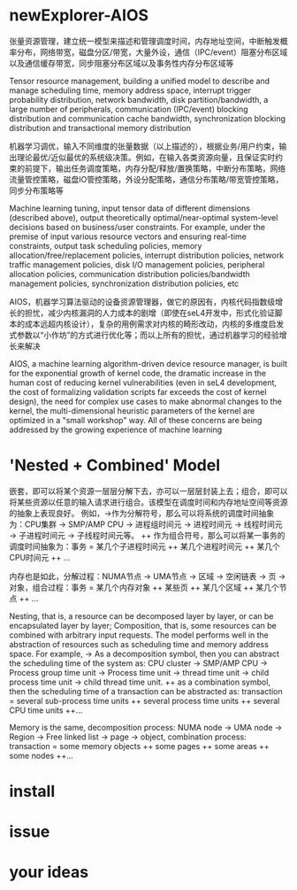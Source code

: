 # newExplorer-AIOS

张量资源管理，建立统一模型来描述和管理调度时间，内存地址空间，中断触发概率分布，网络带宽，磁盘分区/带宽，大量外设，通信（IPC/event）阻塞分布区域以及通信缓存带宽，同步阻塞分布区域以及事务性内存分布区域等

Tensor resource management, building a unified model to describe and manage scheduling time, memory address space, interrupt trigger probability distribution, network bandwidth, disk partition/bandwidth, a large number of peripherals, communication (IPC/event) blocking distribution and communication cache bandwidth, synchronization blocking distribution and transactional memory distribution

机器学习调优，输入不同维度的张量数据（以上描述的），根据业务/用户约束，输出理论最优/近似最优的系统级决策。例如，在输入各类资源向量，且保证实时约束的前提下，输出任务调度策略，内存分配/释放/置换策略，中断分布策略，网络流量管控策略，磁盘IO管控策略，外设分配策略，通信分布策略/带宽管控策略，同步分布策略等

Machine learning tuning, input tensor data of different dimensions (described above), output theoretically optimal/near-optimal system-level decisions based on business/user constraints. For example, under the premise of input various resource vectors and ensuring real-time constraints, output task scheduling policies, memory allocation/free/replacement policies, interrupt distribution policies, network traffic management policies, disk I/O management policies, peripheral allocation policies, communication distribution policies/bandwidth management policies, synchronization distribution policies, etc

AIOS，机器学习算法驱动的设备资源管理器，做它的原因有，内核代码指数级增长的担忧，减少内核漏洞的人力成本的剧增（即使在seL4开发中，形式化验证脚本的成本远超内核设计），复杂的用例需求对内核的畸形改动，内核的多维度启发式参数以“小作坊”的方式进行优化等；而以上所有的担忧，通过机器学习的经验增长来解决

AIOS, a machine learning algorithm-driven device resource manager, is built for the exponential growth of kernel code, the dramatic increase in the human cost of reducing kernel vulnerabilities (even in seL4 development, the cost of formalizing validation scripts far exceeds the cost of kernel design), the need for complex use cases to make abnormal changes to the kernel, the multi-dimensional heuristic parameters of the kernel are optimized in a "small workshop" way. All of these concerns are being addressed by the growing experience of machine learning

# 'Nested + Combined' Model
嵌套，即可以将某个资源一层层分解下去，亦可以一层层封装上去；组合，即可以将某些资源以任意的输入请求进行组合。该模型在调度时间和内存地址空间等资源的抽象上表现良好。
例如，->作为分解符号，那么可以将系统的调度时间抽象为：CPU集群 -> SMP/AMP CPU -> 进程组时间元 -> 进程时间元 -> 线程时间元 -> 子进程时间元 -> 子线程时间元等。
++ 作为组合符号，那么可以将某一事务的调度时间抽象为：事务 = 某几个子进程时间元 ++ 某几个进程时间元 ++ 某几个CPU时间元 ++ ...

内存也是如此，分解过程：NUMA节点 -> UMA节点 -> 区域 -> 空闲链表 -> 页 -> 对象，组合过程：事务 = 某几个内存对象 ++ 某些页 ++ 某几个区域 ++ 某几个节点 ++ ...

Nesting, that is, a resource can be decomposed layer by layer, or can be encapsulated layer by layer; Composition, that is, some resources can be combined with arbitrary input requests. The model performs well in the abstraction of resources such as scheduling time and memory address space.
For example, -> As a decomposition symbol, then you can abstract the scheduling time of the system as: CPU cluster -> SMP/AMP CPU -> Process group time unit -> Process time unit -> thread time unit -> child process time unit -> child thread time unit.
++ as a combination symbol, then the scheduling time of a transaction can be abstracted as: transaction = several sub-process time units ++ several process time units ++ several CPU time units ++...

Memory is the same, decomposition process: NUMA node -> UMA node -> Region -> Free linked list -> page -> object, combination process: transaction = some memory objects ++ some pages ++ some areas ++ some nodes ++...

# install

# issue

# your ideas

